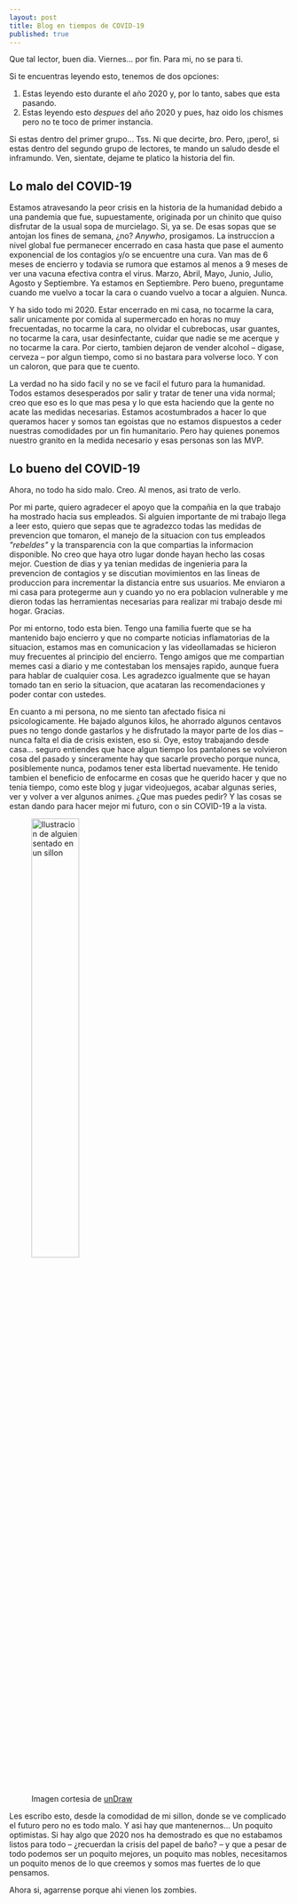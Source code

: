 ```yaml
---
layout: post
title: Blog en tiempos de COVID-19
published: true
---
```


Que tal lector, buen dia. Viernes... por fin. Para mi, no se para ti. 

Si te encuentras leyendo esto, tenemos de dos opciones:
1. Estas leyendo esto durante el año 2020 y, por lo tanto, sabes que esta pasando.
2. Estas leyendo esto _despues_ del año 2020 y pues, haz oido los chismes pero no te toco de primer instancia.


Si estas dentro del primer grupo... Tss. Ni que decirte, _bro_. Pero, ¡pero!, si estas dentro del segundo grupo de lectores, te mando un saludo desde el inframundo. Ven, sientate, dejame te platico la historia del fin.

## Lo malo del COVID-19
Estamos atravesando la peor crisis en la historia de la humanidad debido a una pandemia que fue, supuestamente, originada por un chinito que quiso disfrutar de la usual sopa de murcielago. Si, ya se. De esas sopas que se antojan los fines de semana, ¿no? _Anywho_, prosigamos. La instruccion a nivel global fue permanecer encerrado en casa hasta que pase el aumento exponencial de los contagios y/o se encuentre una cura. Van mas de 6 meses de encierro y todavia se rumora que estamos al menos a 9 meses de ver una vacuna efectiva contra el virus. Marzo, Abril, Mayo, Junio, Julio, Agosto y Septiembre. Ya estamos en Septiembre. Pero bueno, preguntame cuando me vuelvo a tocar la cara o cuando vuelvo a tocar a alguien. Nunca. 

Y ha sido todo mi 2020. Estar encerrado en mi casa, no tocarme la cara, salir unicamente por comida al supermercado en horas no muy frecuentadas, no tocarme la cara, no olvidar el cubrebocas, usar guantes, no tocarme  la cara, usar desinfectante, cuidar que nadie se me acerque y no tocarme la cara. Por cierto, tambien dejaron de vender alcohol &ndash; digase, cerveza &ndash; por algun tiempo, como si no bastara para volverse loco. Y con un caloron, que para que te cuento.

La verdad no ha sido facil y no se ve facil el futuro para la humanidad. Todos estamos desesperados por salir y tratar de tener una vida normal; creo que eso es lo que mas pesa y lo que esta haciendo que la gente no acate las medidas necesarias. Estamos acostumbrados a hacer lo que queramos hacer y somos tan egoistas que no estamos dispuestos a ceder nuestras comodidades por un fin humanitario. Pero hay quienes ponemos nuestro granito en la medida necesario y esas personas son las MVP.

## Lo bueno del COVID-19
Ahora, no todo ha sido malo. Creo. Al menos, asi trato de verlo. 

Por mi parte, quiero agradecer el apoyo que la compañia en la que trabajo ha mostrado hacia sus empleados. Si alguien importante de mi trabajo llega a leer esto, quiero que sepas que te agradezco todas las medidas de prevencion que tomaron, el manejo de la situacion con tus empleados _"rebeldes"_ y la transparencia con la que compartias la informacion disponible. No creo que haya otro lugar donde hayan hecho las cosas mejor. Cuestion de dias y ya tenian medidas de ingenieria para la prevencion de contagios y se discutian movimientos en las lineas de produccion para incrementar la distancia entre sus usuarios. Me enviaron a mi casa para protegerme aun y cuando yo no era poblacion vulnerable y me dieron todas las herramientas necesarias para realizar mi trabajo desde mi hogar. Gracias.

Por mi entorno, todo esta bien. Tengo una familia fuerte que se ha mantenido bajo encierro y que no comparte noticias inflamatorias de la situacion, estamos mas en comunicacion y las videollamadas se hicieron muy frecuentes al principio del encierro. Tengo amigos que me compartian memes casi a diario y me contestaban los mensajes rapido, aunque fuera para hablar de cualquier cosa. Les agradezco igualmente que se hayan tomado tan en serio la situacion, que acataran las recomendaciones y poder contar con ustedes.

En cuanto a mi persona, no me siento tan afectado fisica ni psicologicamente. He bajado algunos kilos, he ahorrado algunos centavos pues no tengo donde gastarlos y he disfrutado la mayor parte de los dias &ndash; nunca falta el dia de crisis existen, eso si. Oye, estoy trabajando desde casa... seguro entiendes que hace algun tiempo los pantalones se volvieron cosa del pasado y sinceramente hay que sacarle provecho porque nunca, posiblemente nunca, podamos tener esta libertad nuevamente. He tenido tambien el beneficio de enfocarme en cosas que he querido hacer y que no tenia tiempo, como este blog y jugar videojuegos, acabar algunas series, ver y volver a ver algunos animes. ¿Que mas puedes pedir? Y las cosas se estan dando para hacer mejor mi futuro, con o sin COVID-19 a la vista.

<figure>
    <img src="{{ site.baseurl }}/images/svg/wfh.svg" alt="Ilustracion de alguien sentado en un sillon" style="width:45%" />
    <figcaption>Imagen cortesia de <a href="https://undraw.co/">unDraw</a></figcaption>
</figure>

Les escribo esto, desde la comodidad de mi sillon, donde se ve complicado el futuro pero no es todo malo. Y asi hay que mantenernos... Un poquito optimistas. Si hay algo que 2020 nos ha demostrado es que no estabamos listos para todo &ndash; ¿recuerdan la crisis del papel de baño? &ndash; y que a pesar de todo podemos ser un poquito mejores, un poquito mas nobles, necesitamos un poquito menos de lo que creemos y somos mas fuertes de lo que pensamos. 

Ahora si, agarrense porque ahi vienen los zombies.
